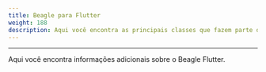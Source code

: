 ```yaml
---
title: Beagle para Flutter
weight: 188
description: Aqui você encontra as principais classes que fazem parte do framework do Beagle para Flutter.
---
```


---

Aqui você encontra informações adicionais sobre o Beagle Flutter.
